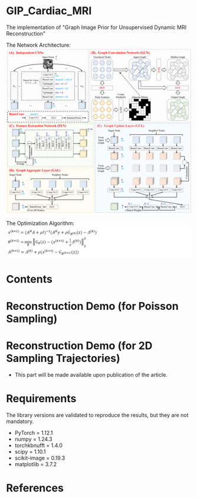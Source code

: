 # GIP_Cardiac_MRI
The implementation of "Graph Image Prior for Unsupervised Dynamic MRI Reconstruction"

The Network Architecture:
![Image text](illustration/Network_Architecture.png)

The Optimization Algorithm:
![Image text](illustration/Optimization_Algorithm.png)

# Contents

# Reconstruction Demo (for Poisson Sampling)

# Reconstruction Demo (for 2D Sampling Trajectories)
* This part will be made available upon publication of the article.

# Requirements
The library versions are validated to reproduce the results, but they are not mandatory.
* PyTorch = 1.12.1
* numpy = 1.24.3
* torchkbnufft = 1.4.0
* scipy = 1.10.1
* scikit-image = 0.19.3
* matplotlib = 3.7.2

# References
